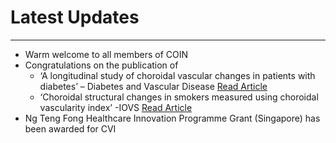 # Latest Updates

---
* Warm welcome to all members of COIN
* Congratulations on the publication of
    * ‘A longitudinal study of choroidal vascular changes in patients with diabetes’ – Diabetes and Vascular Disease <a href="https://journals.sagepub.com/doi/abs/10.1177/1479164119841536" target="_blank">Read Article</a> 
    * ‘Choroidal structural changes in smokers measured using choroidal vascularity index’ -IOVS <a href="https://iovs.arvojournals.org/article.aspx?articleid=2730449" target="_blank">Read Article</a> 
* Ng Teng Fong Healthcare Innovation Programme Grant (Singapore) has been awarded for CVI
    
